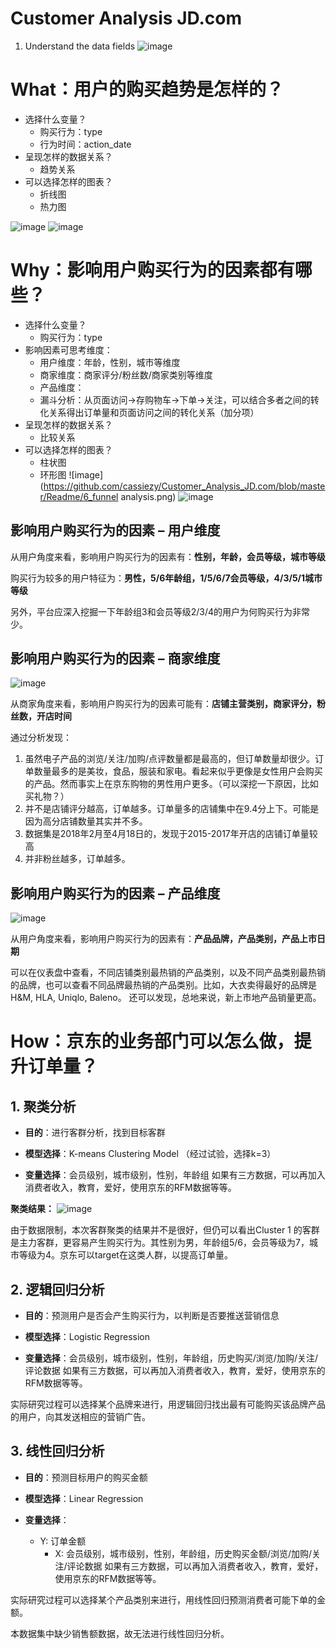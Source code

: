 # Customer Analysis JD.com

1. Understand the data fields
![image](https://github.com/cassiezy/Customer_Analysis_JD.com/blob/master/Readme/2_Field.png)

# What：用户的购买趋势是怎样的？
+ 选择什么变量？
  - 购买行为：type
  - 行为时间：action_date
+ 呈现怎样的数据关系？
  - 趋势关系
+ 可以选择怎样的图表？
  - 折线图
  - 热力图
  
![image](https://github.com/cassiezy/Customer_Analysis_JD.com/blob/master/User_Purchase_Analysis.png)
![image](https://github.com/cassiezy/Customer_Analysis_JD.com/blob/master/Readme/4_user_purchase.png)

# Why：影响用户购买行为的因素都有哪些？
+ 选择什么变量？
  - 购买行为：type
+ 影响因素可思考维度：
  - 用户维度：年龄，性别，城市等维度 
  - 商家维度：商家评分/粉丝数/商家类别等维度
  - 产品维度：
  - 漏斗分析：从页面访问->存购物车->下单->关注，可以结合多者之间的转化关系得出订单量和页面访问之间的转化关系（加分项）
+ 呈现怎样的数据关系？
  - 比较关系
+ 可以选择怎样的图表？
  - 柱状图
  - 环形图
![image](https://github.com/cassiezy/Customer_Analysis_JD.com/blob/master/Readme/6_funnel analysis.png)
![image](https://github.com/cassiezy/Customer_Analysis_JD.com/blob/master/User_Analysis.png)

## 影响用户购买行为的因素 – 用户维度

从用户角度来看，影响用户购买行为的因素有：**性别，年龄，会员等级，城市等级**

购买行为较多的用户特征为：**男性，5/6年龄组，1/5/6/7会员等级，4/3/5/1城市等级**

另外，平台应深入挖掘一下年龄组3和会员等级2/3/4的用户为何购买行为非常少。

## 影响用户购买行为的因素 – 商家维度
![image](https://github.com/cassiezy/Customer_Analysis_JD.com/blob/master/Merchant_Analysis.png)

从商家角度来看，影响用户购买行为的因素可能有：**店铺主营类别，商家评分，粉丝数，开店时间**

通过分析发现：
1. 虽然电子产品的浏览/关注/加购/点评数量都是最高的，但订单数量却很少。订单数量最多的是美妆，食品，服装和家电。看起来似乎更像是女性用户会购买的产品。然而事实上在京东购物的男性用户更多。（可以深挖一下原因，比如买礼物？）
2. 并不是店铺评分越高，订单越多。订单量多的店铺集中在9.4分上下。可能是因为高分店铺数量其实并不多。
3. 数据集是2018年2月至4月18日的，发现于2015-2017年开店的店铺订单量较高
4. 并非粉丝越多，订单越多。

## 影响用户购买行为的因素 – 产品维度
![image](https://github.com/cassiezy/Customer_Analysis_JD.com/blob/master/Product_Analysis.png)

从用户角度来看，影响用户购买行为的因素有：**产品品牌，产品类别，产品上市日期**

可以在仪表盘中查看，不同店铺类别最热销的产品类别，以及不同产品类别最热销的品牌，也可以查看不同品牌最热销的产品类别。比如，大衣卖得最好的品牌是H&M, HLA, Uniqlo, Baleno。
还可以发现，总地来说，新上市地产品销量更高。


# How：京东的业务部门可以怎么做，提升订单量？
## 1. 聚类分析
+ **目的**：进行客群分析，找到目标客群

+ **模型选择**：K-means Clustering Model 
	      （经过试验，选择k=3）

+ **变量选择**：会员级别，城市级别，性别，年龄组
如果有三方数据，可以再加入消费者收入，教育，爱好，使用京东的RFM数据等等。

**聚类结果：**
![image](https://github.com/cassiezy/Customer_Analysis_JD.com/blob/master/Readme/10_clustering_result.png)

由于数据限制，本次客群聚类的结果并不是很好，但仍可以看出Cluster 1 的客群是主力客群，更容易产生购买行为。其性别为男，年龄组5/6，会员等级为7，城市等级为4。京东可以target在这类人群，以提高订单量。

## 2. 逻辑回归分析
+ **目的**：预测用户是否会产生购买行为，以判断是否要推送营销信息

+ **模型选择**：Logistic Regression

+ **变量选择**：会员级别，城市级别，性别，年龄组，历史购买/浏览/加购/关注/评论数据
如果有三方数据，可以再加入消费者收入，教育，爱好，使用京东的RFM数据等等。

实际研究过程可以选择某个品牌来进行，用逻辑回归找出最有可能购买该品牌产品的用户，向其发送相应的营销广告。

## 3. 线性回归分析
+ **目的**：预测目标用户的购买金额

+ **模型选择**：Linear Regression

+ **变量选择**：
  - Y: 订单金额
	- X: 会员级别，城市级别，性别，年龄组，历史购买金额/浏览/加购/关注/评论数据
       如果有三方数据，可以再加入消费者收入，教育，爱好，使用京东的RFM数据等等。

实际研究过程可以选择某个产品类别来进行，用线性回归预测消费者可能下单的金额。

本数据集中缺少销售额数据，故无法进行线性回归分析。
